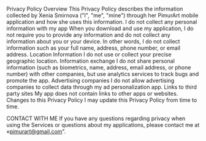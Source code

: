 Privacy Policy
Overview
This Privacy Policy describes the information collected by Xenia Smirnova ("I", "me", "mine") through her PimurArt mobile application and how she uses this information.
I do not collect any personal information with my app
When you download and use my application, I do not require you to provide any information and do not collect any information about you or your device. In other words, I do not collect information such as your full name, address, phone number, or email address.
Location Information
I do not use or collect your precise geographic location.
Information exchange
I do not share personal information (such as biometrics, name, address, email address, or phone number) with other companies, but use analytics services to track bugs and promote the app.
Advertising companies
I do not allow advertising companies to collect data through my ad personalization app.
Links to third party sites
My app does not contain links to other apps or websites.
Changes to this Privacy Policy
I may update this Privacy Policy from time to time.

CONTACT WITH ME
If you have any questions regarding privacy when using the Services or questions about my applications, please contact me at «pimurart@gmail.com".
